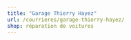 ```yaml
---
title: "Garage Thierry Hayez"
url: /courrieres/garage-thierry-hayez/
shop: réparation de voitures
---
```

